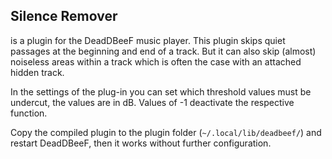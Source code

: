 ## Silence Remover

is a plugin for the DeadDBeeF music player. This plugin skips quiet passages at the beginning
and end of a track. But it can also skip (almost) noiseless areas within a track which is
often the case with an attached hidden track.

In the settings of the plug-in you can set which threshold values must be undercut, the values
are in dB. Values of -1 deactivate the respective function.

Copy the compiled plugin to the plugin folder (`~/.local/lib/deadbeef/`) and restart
DeadDBeeF, then it works without further configuration.
